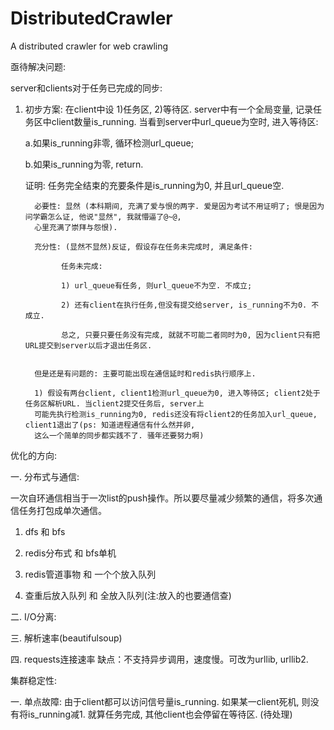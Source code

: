 # DistributedCrawler
A distributed crawler for web crawling

亟待解决问题:

server和clients对于任务已完成的同步:

1. 初步方案: 在client中设 1)任务区, 2)等待区. server中有一个全局变量, 记录任务区中client数量is_running.
   当看到server中url_queue为空时, 进入等待区:

   a.如果is_running非零, 循环检测url_queue;
   
   b.如果is_running为零, return.
   
   证明: 任务完全结束的充要条件是is_running为0, 并且url_queue空.
   
         必要性: 显然 (本科期间, 充满了爱与恨的两字. 爱是因为考试不用证明了; 恨是因为问学霸怎么证, 他说"显然", 我就懵逼了@~@,
         心里充满了崇拜与怨恨).
         
         充分性: (显然不显然)反证, 假设存在任务未完成时, 满足条件:
         
               任务未完成:
               
               1) url_queue有任务, 则url_queue不为空. 不成立;
               
               2) 还有client在执行任务,但没有提交给server, is_running不为0. 不成立.
               
               总之, 只要只要任务没有完成, 就就不可能二者同时为0, 因为client只有把URL提交到server以后才退出任务区.
               
               
         但是还是有问题的: 主要可能出现在通信延时和redis执行顺序上.
         
         1) 假设有两台client, client1检测url_queue为0, 进入等待区; client2处于任务区解析URL. 当client2提交任务后, server上
         可能先执行检测is_running为0, redis还没有将client2的任务加入url_queue, client1退出了(ps: 知道进程通信有什么然并卵, 
         这么一个简单的同步都实践不了. 骚年还要努力啊)
               
         
         

优化的方向:

一. 分布式与通信:

一次自环通信相当于一次list的push操作。所以要尽量减少频繁的通信，将多次通信任务打包成单次通信。

1. dfs 和 bfs

2. redis分布式 和 bfs单机

3. redis管道事物 和 一个个放入队列

4. 查重后放入队列 和 全放入队列(注:放入的也要通信查)

二. I/O分离:

三. 解析速率(beautifulsoup)

四. requests连接速率
   缺点：不支持异步调用，速度慢。可改为urllib, urllib2.
   
集群稳定性:

一. 单点故障:
   由于client都可以访问信号量is_running. 如果某一client死机, 则没有将is_running减1. 就算任务完成, 其他client也会停留在等待区. (待处理)
